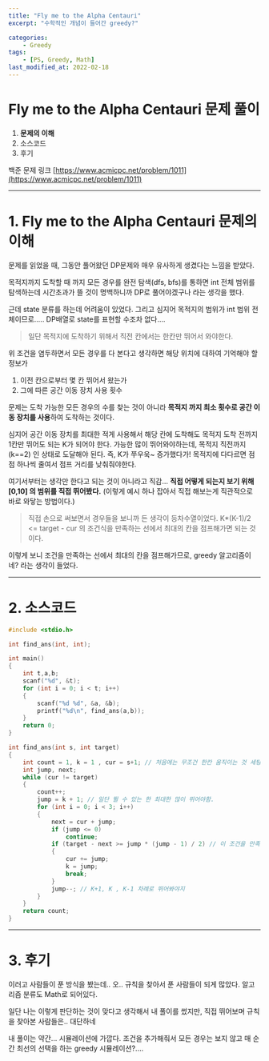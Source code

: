 ```yaml
---
title: "Fly me to the Alpha Centauri"
excerpt: "수학적인 개념이 들어간 greedy?"

categories:
    - Greedy
tags:
    - [PS, Greedy, Math]
last_modified_at: 2022-02-18
---
```

# Fly me to the Alpha Centauri 문제 풀이
1. **문제의 이해**
2. 소스코드
3. 후기

백준 문제 링크 [https://www.acmicpc.net/problem/1011](https://www.acmicpc.net/problem/1011)


---

# 1. Fly me to the Alpha Centauri 문제의 이해

문제를 읽었을 때, 그동안 풀어왔던 DP문제와 매우 유사하게 생겼다는 느낌을 받았다.

목적지까지 도착할 때 까지 모든 경우를 완전 탐색(dfs, bfs)를 통하면 int 전체 범위를 탐색하는데 시간초과가 뜰 것이 명백하니까 DP로 풀어야겠구나 라는 생각을 했다.

근데 state 분류를 하는데 어려움이 있었다. 그리고 심지어 목적지의 범위가 int 범위 전체이므로..... DP배열로 state를 표현할 수조차 없다....


>일단 목적지에 도착하기 위해서 직전 칸에서는 한칸만 뛰어서 와야한다.

위 조건을 염두하면서 모든 경우를 다 본다고 생각하면 해당 위치에 대하여 기억해야 할 정보가

1. 이전 칸으로부터 몇 칸 뛰어서 왔는가
2. 그에 따른 공간 이동 장치 사용 횟수

문제는 도착 가능한 모든 경우의 수를 찾는 것이 아니라 **목적지 까지 최소 횟수로 공간 이동 장치를 사용**하여 도착하는 것이다. 

심지어 공간 이동 장치를 최대한 적게 사용해서 해당 칸에 도착해도 목적지 도착 전까지 1칸만 뛰어도 되는 K가 되어야 한다. 가능한 많이 뛰어와야하는데, 목적지 직전까지 (k==2) 인 상태로 도달해야 된다. 즉, K가 쭈우욱~ 증가했다가! 목적지에 다다르면 점점 하나씩 줄여서 점프 거리를 낮춰줘야한다.

여기서부터는 생각만 한다고 되는 것이 아니라고 직감... **직접 어떻게 되는지 보기 위해 [0,10] 의 범위를 직접 뛰어봤다.** (이렇게 예시 하나 잡아서 직접 해보는게 직관적으로 바로 와닿는 방법이다.)


>직접 손으로 써보면서 경우들을 보니까 든 생각이 등차수열이었다. K*(K-1)/2 <= target - cur 의 조건식을 만족하는 선에서 최대의 칸을 점프해가면 되는 것이다.


이렇게 보니 조건을 만족하는 선에서 최대의 칸을 점프해가므로, greedy 알고리즘이네? 라는 생각이 들었다.


---

# 2. 소스코드

```c
#include <stdio.h>

int find_ans(int, int);

int main()
{
	int t,a,b;
	scanf("%d", &t);
	for (int i = 0; i < t; i++)
	{
		scanf("%d %d", &a, &b);
		printf("%d\n", find_ans(a,b));
	}
	return 0;
}

int find_ans(int s, int target)
{
	int count = 1, k = 1 , cur = s+1; // 처음에는 무조건 한칸 움직이는 것 세팅
	int jump, next;
	while (cur != target)
	{
		count++;
		jump = k + 1; // 일단 뛸 수 있는 한 최대한 많이 뛰어야함.
		for (int i = 0; i < 3; i++)
		{
			next = cur + jump;
			if (jump <= 0)
				continue;
			if (target - next >= jump * (jump - 1) / 2) // 이 조건을 만족하면 최선의 선택을 한거임.
			{
				cur += jump;
				k = jump;
				break;
			}
			jump--; // K+1, K , K-1 차례로 뛰어봐야지
		}
	}
	return count;
}
```

---

# 3. 후기

이러고 사람들이 푼 방식을 봤는데.. 오.. 규칙을 찾아서 푼 사람들이 되게 많았다. 알고리즘 분류도 Math로 되어있다.

일단 나는 이렇게 판단하는 것이 맞다고 생각해서 내 풀이를 썼지만, 직접 뛰어보며 규칙을 찾아본 사람들은.. 대단하네

내 풀이는 약간... 시뮬레이션에 가깝다. 조건을 추가해줘서 모든 경우는 보지 않고 매 순간 최선의 선택을 하는 greedy 시뮬레이션?....